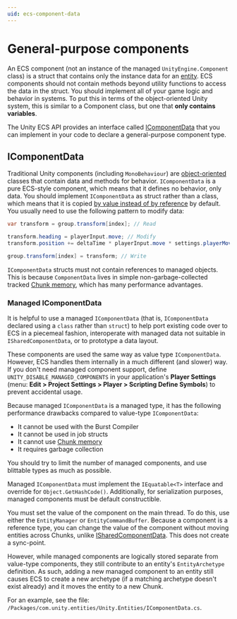 ```yaml
---
uid: ecs-component-data
---
```


# General-purpose components

An ECS component (not an instance of the managed `UnityEngine.Component` class) is a struct that contains only the instance data for an [entity](ecs_entities.md). ECS components should not contain methods beyond utility functions to access the data in the struct. You should implement all of your game logic and behavior in systems. To put this in terms of the object-oriented Unity system, this is similar to a Component class, but one that **only contains variables**.

The Unity ECS API provides an interface called [IComponentData](xref:Unity.Entities.IComponentData) that you can implement in your code to declare a general-purpose component type.

## IComponentData

Traditional Unity components (including `MonoBehaviour`) are [object-oriented](https://en.wikipedia.org/wiki/Object-oriented_programming) classes that contain data and methods for behavior. `IComponentData` is a pure ECS-style component, which means that it defines no behavior, only data. You should implement `IComponentData` as struct rather than a class, which means that it is copied [by value instead of by reference](https://stackoverflow.com/questions/373419/whats-the-difference-between-passing-by-reference-vs-passing-by-value?answertab=votes#tab-top) by default. You usually need to use the following pattern to modify data:

```c#
var transform = group.transform[index]; // Read

transform.heading = playerInput.move; // Modify
transform.position += deltaTime * playerInput.move * settings.playerMoveSpeed;

group.transform[index] = transform; // Write
```

`IComponentData` structs must not contain references to managed objects. This is because `ComponentData` lives in simple non-garbage-collected tracked [Chunk memory](xref:Unity.Entities.ArchetypeChunk), which has many performance advantages.

### Managed IComponentData

It is helpful to use a managed `IComponentData` (that is, `IComponentData` declared using a `class` rather than `struct`) to help port existing code over to ECS in a piecemeal fashion, interoperate with managed data not suitable in `ISharedComponentData`, or to prototype a data layout. 

These components are used the same way as value type `IComponentData`. However, ECS handles them internally in a much different (and slower) way. If you don't need managed component support, define `UNITY_DISABLE_MANAGED_COMPONENTS` in your application's __Player Settings__ (menu: __Edit &gt; Project Settings &gt; Player &gt; Scripting Define Symbols__) to prevent accidental usage.

Because managed `IComponentData` is a managed type, it has the following performance drawbacks compared to value-type `IComponentData`:
* It cannot be used with the Burst Compiler
* It cannot be used in job structs 
* It cannot use [Chunk memory](xref:Unity.Entities.ArchetypeChunk) 
* It requires garbage collection

You should try to limit the number of managed components, and use blittable types as much as possible. 

Managed `IComponentData` must implement the `IEquatable<T>` interface and override for `Object.GetHashCode()`. Additionally, for serialization purposes, managed components must be default constructible.

You must set the value of the component on the main thread. To do this, use either the  `EntityManager` or `EntityCommandBuffer`. Because a component is a reference type, you can change the value of the component without moving entities across Chunks, unlike [ISharedComponentData](xref:Unity.Entities.ISharedComponentData). This does not create a sync-point. 

However, while managed components are logically stored separate from value-type components, they still contribute to an entity's `EntityArchetype` definition. As such, adding a new managed component to an entity  still causes ECS to create a new archetype (if a matching archetype doesn't exist already) and it moves the entity to a new Chunk.

For an example, see the file: `/Packages/com.unity.entities/Unity.Entities/IComponentData.cs`.
